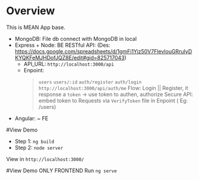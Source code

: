 # Overview
This is MEAN App base.
- MongoDB:
    File db connect with MongoDB in local
- Express + Node: BE
    RESTful API: (Des: https://docs.google.com/spreadsheets/d/1gmFi1Yiz50V7FlevlouGRruIyDKYQKFeMJHDofJQZ8E/edit#gid=825717043)
    + API_URL: `http://localhost:3000/api`
    + Enpoint:
      > `users`
        `users/:id`
      > `auth/register`
      > `auth/login`
      > `http://localhost:3000/api/auth/me`
    Flow:
      > Login || Register, it response a `token` -> use token to authen, authorize
      > Secure API: embed token to Requests via `VerifyToken` file in Enpoint ( Eg: /users)
- Angular: ~ FE

#View Demo
- Step 1: `ng build`
- Step 2: `node server`

View in `http://localhost:3000/`

#View Demo ONLY FRONTEND
Run `ng serve`
